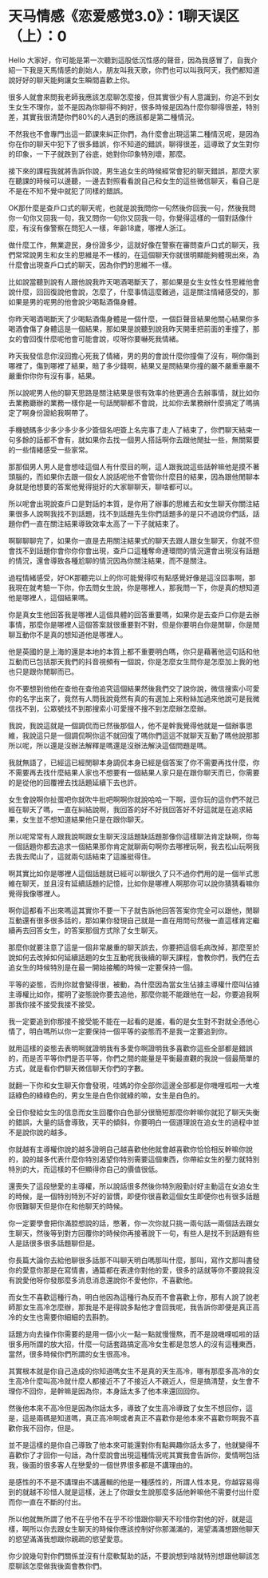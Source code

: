 # 天马情感《恋爱感觉3.0》：1聊天误区（上）：0

Hello 大家好，你可能是第一次聽到這股低沉性感的聲音，因為我感冒了，自我介紹一下我是天馬情感的創始人，朋友叫我天歌，你們也可以叫我阿天，我們都知道說好好的聊天能夠讓女生瞬間喜歡上你。

很多人就會來問我老師我應該怎麼聊怎麼接，但其實很少有人意識到，你追不到女生女生不理你，並不是因為你聊得不夠好，很多時候是因為什麼你聊得很差，特別差，其實我很清楚你們80%的人遇到的應該都是第二種情況。

不然我也不會專門出這一節課來糾正你們，為什麼會出現這第二種情況呢，是因為你在你的聊天中犯下了很多錯誤，你不知道的錯誤，聊得很差，這導致了女生對你的印象，一下子就跌到了谷底，她對你印象特別壞，那麼。

接下來的課程我就將告訴你說，男生追女生的時候經常會犯的聊天錯誤，那麼大家在聽課的時候可以邊聽，一邊去對照看看說自己和女生的這些微信聊天，看自己是不是在不知不覺中就犯了同樣的錯誤。

OK那什麼是查戶口式的聊天呢，也就是說我問你一句然後你回我一句，然後我問你一句你又回我一句，我又問你一句你又回我一句，你覺得這樣的一個對話像什麼，有沒有像警察在問犯人一樣，年齡18歲，哪裡人浙江。

做什麼工作，無業遊民，身份證多少，這就好像在警察在審問查戶口式的聊天，我們常常說男生和女生的思維是不一樣的，在這個聊天你就很明顯能夠體現出來，為什麼會出現查戶口式的聊天，因為你們的思維不一樣。

比如說當聽到說有人跟他說我昨天喝酒喝斷天了，那如果是女生女性女性思維他會說什麼，回回復說他會說，怎麼了，什麼事情這麼難過，這是關注情緒感受的，那如果是男的呢男的他會說少喝點酒傷身體。

你昨天喝酒喝斷天了少喝點酒傷身體是一個什麼，一個巨聲音結果他關心結果你多喝酒會傷了身體這是一個結果，那如果是說聽到說我昨天開車把前面的車撞了，那女的會回復什麼呢他會可能會說，哎呀你要嚇死我情緒。

昨天我發信息你沒回擔心死我了情緒，男的男的會說什麼你撞傷了沒有，啊你傷到哪裡了，傷到哪裡了結果，賠了多少錢啊，結果又是問結果你撞的嚴不嚴重車嚴不嚴重你你你有沒有事，結果。

所以說呢男人他的聊天思路是關注結果是很有效率的他更適合去辦事情，就比如你去業務廳辦的業務一樣你是一句話閒聊都不會說，比如你去業務辦什麼搞定了嗎搞定了啊身份證給我啊帶了。

手機號碼多少多少多少多少簽個名吧簽上名完事了走人了結束了，你們聊天結束一句多餘的話都不會有，就如果你去找一個男人搭話啊你去跟他閒扯一些，無關緊要的一些情緒感受一些家常。

那那個男人男人是會想哇這個人有什麼目的啊，這人跟我說這些話幹嘛他是摸不著頭腦的，而如果你去跟一個女人說話呢他不會管你什麼目的結果，因為跟他閒聊本身就是他想要的答案他覺得挺好的大家聊聊天，聊啥都可以。

所以呢會出現說查戶口是對話的本質，是你用了辦事的思維去和女生聊天你關注結果很多人說啊我找不到話題，找不到話題先生你們話題多的是只不過說你們話，話題你們一直在關注結果導致效率太高了一下子就結束了。

啊聊聊聊完了，如果你一直是去用關注結果式的聊天去跟人跟女生聊天，你就不但會找不到話題你會你你你會出現，查戶口這種奪命連環問的情況還會出現沒有話題的情況，還會導致各種尬聊的情況因為你關注結果，而不是關注。

過程情緒感受，好OK那聽完以上的你可能覺得哎有點感覺好像是這沒回事啊，那我現在就考驗一下你，你去問女生說，你是哪裡人，那我問一下，你是真的想知道他是哪裡人，這個結果嗎。

你是真女生他回答我是哪裡人這個具體的回答重要嗎，如果你是去查戶口你是去辦事情，那麼你是哪裡人這個答案就很重要對不對，但是你要明白你是閒聊，你是閒聊互動你不是真的想知道他是哪裡人。

他是英國的是上海的還是本地的本質上都不重要明白嗎，你只是藉著他這句話和他互動而已包括那天我們的抖音視頻有一個說，你是怎麼女生問你是怎麼加上我的他也只是跟你閒聊而已。

你不要想到他他在查他在查他追究這個結果然後我們交了說你說，微信搜索小可愛你的名字出來了，竟然有人問我說竟然有真的有選加上來粉絲加過來他說可是我微信找不到，公眾號找不到那搜索小可愛搜不搜不到怎麼辦怎麼辦。

我說，我說這就是一個調侃而已然後那個人，他不是幹我覺得他就是一個辦事思維，我說這只是一個調侃啊你這不就回復了嗎你們這這不就聊天互動了嗎他說那那所以呢，所以還是沒辦法解釋是嗎還是沒辦法解決這個問題是嗎。

我就無語了，已經這已經閒聊本身調侃本身已經是個答案了你不需要再找什麼，你不需要再去找什麼結果人家也不想要有一個結果人家只是在跟你聊天而已，你需要的是從他的回覆裡去找話題延續下去也許。

女生會說啊你扯蛋吧你就吹牛批吧啊啊你就說哈哈一下啊，逗你玩的這你們不就已經在聊天了嗎，一直在糾結說啊，我回答的好不好我回答好不好這就是在追求結果，女生並不想知道結果他只是在跟你聊天。

所以呢常常有人跟我說啊跟女生聊天沒話題缺話題那像你這樣聊法肯定缺啊，你每一個話題你都去追求一個結果那你肯定就聊兩句啊你去哪裡玩啊，我去松山玩啊我去我去爬山了，這就兩句話結束了這誰挺得住。

啊其實比如你是哪裡人這個話題就已經可以聊很久了只不過你們用的是一個半式思維在聊天，並且沒有延續話題的記憶，比如你是哪裡人啊那你可以說你猜猜看嘛你覺得我像哪裡人。

啊你這都看不出來嗎這其實你不要一下子就告訴他回答答案你完全可以跟他，閒聊互動還有很多很多話的，那如果你發現自己就是一直在用問句然後一直這樣肯定繼續再去回答女生，的答案那個方式除了女生聊天。

那麼你就要注意了這是一個非常嚴重的聊天誤去，你要把這個毛病改掉，那麼至於說如何去改掉如何延續話題的女生互動呢我後續的聊天課程，會教你們，我們在去追女生的時候特別是在最一開始接觸的時候一定要保持一個。

平等的姿態，否則你就會變得很，被動，為什麼因為當女生佔據主導權什麼叫佔據主導權比如你，擺明了姿態說你要去追他，那麼你能不能跟他在一起，你要追我啊那我你接不接受我接不接受。

我一定要追到你那接不接受能不能在一起看的是誰，看的是女生對不對就全憑他心情了，明白嗎所以你一定要保持一個平等的姿態而不是我一定要追到你。

就用這樣的姿態去表明啊就證明我有多愛你啊證明我多喜歡你這些全部都是錯誤的，而是否平等你們是否平等，你們之間的能量是平衡最直觀的我說一個最簡單的方式，就是看你們聊天微信聊天你們的字數。

就翻一下你和女生聊天你會發現，哇媽的你全部你這邊全部都是你嘰哩呱啦一大堆話綠色的綠綠色的，男女生是白色你就綠的嘛，女生是白色的。

全日你發給女生的信息而女生回覆你白色部分很簡短那麼你幹嘛你就犯了聊天失衡的錯誤，大量的話會導致，天平的傾斜，你要明白一個道理說在追女生的過程中並不是說你說的越多。

你就越有主導權你說的越多證明自己越喜歡他他就會越喜歡你恰恰相反幹嘛你說的，說的越多代表什麼你特別渴望你特別需要這個東西，你帶給女生的壓力就特別特別的大，而這樣的不但顯得你自己的價值很低。

還喪失了這段戀愛的主導權，所以說話很多然後你特別殷勤討好主動這在女追女生的時候，是一個特別特別不好的習慣，即便你很喜歡這個女生即便你也有很多話題你很難聊天但是你在和他聊天的時候。

你一定要學會把你滿腔想說的話，憋著，你一次你就只挑一兩句話一兩個話去跟女生聊天，然後等到對方回覆你的時候你再接著說下一句，有些人是找不到話題有些人是話很多很多話題聊但是。

你長篇大論你去給他聊很多話那不叫聊天明白嗎那叫什麼，那叫，寫作文那叫書發你的愛意你那是在寫情書，通篇都在表達你對他的愛，很多的話就等你不要說我沒有說愛他呀你發那麼多消息消息還說你不愛他你，不喜歡他。

而女生不喜歡這種行為，明白他因為這種行為反而不會喜歡上你，那有人說了說老師那女生高冷怎麼辦，那我是不是得說多點他才會回我呢，我告訴你即便是真正高冷的女生也需要你細細的去斟酌。

話題方向去操作你需要的是用一個小火一點一點就慢慢熬，而不是說嘰哩呱啦的話很多用所謂的放大招，什麼一句話套路搞定高冷女生都是忽悠人的沒有這種東西，當然，很多時候你們所謂的女生很高冷。

其實根本就是你自己造成的你知道嗎女生不是真的天生高冷，哪有那麼多高冷的女生高冷什麼叫高冷就什麼人都接近不了不接近人不親近人，但是搞清楚，女生會不理你不回你，是幹嘛是因為你，本身話太多了他本來還回回你。

然後他本來不高冷但是因為你話太多，導致了女生高冷導致了女生不想回你，這是，這是兩碼是知道嗎，真正高冷啊或者真正不喜歡你是他本來不喜歡你啊我不喜歡你我不回你，但是。

並不是這樣的是你自己導致了他本來可能還對你有點興趣你話太多了，他就變得不喜歡你了才回你一句話，為什麼說會出現這種情況呢其實我會告訴你，愛情啊包括我，後面的很多客人在戀愛的一個世界很多都是不講理由的。

是感性的不不是不講理由不講邏輯的他是一種感性的，所謂人性本見，你越容易得到的就越不珍惜人就是這樣，迷上了你跟女生說那麼多話他幹嘛他不需要付出什麼而你一直在不斷的付出。

所以他就無所謂了他不在乎他不在乎不珍惜跟你聊天不珍惜你對他的好，就是這樣，啊所以你去跟女生聊天的時候你應該控制好你那滿滿的，渴望滿滿想跟他聊天的慾望滿滿我想跟你親疏的慾望愛意。

你少說幾句對你們關係並沒有什麼軟幫助的話，不要說想到啥就特別想跟他聊該怎麼聊該怎麼做我後面會教你們。